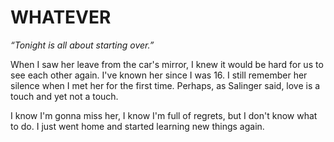 # WHATEVER

*“Tonight is all about starting over.”*

When I saw her leave from the car's mirror, I knew it would be hard for us to see each other again. I've known her since I was 16. I still remember her silence when I met her for the first time. Perhaps, as Salinger said, love is a touch and yet not a touch.

I know I'm gonna miss her, I know I'm full of regrets, but I don't know what to do. I just went home and started learning new things again.

